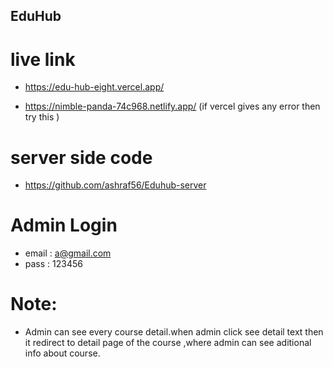 ## EduHub

# live link 
- https://edu-hub-eight.vercel.app/

- https://nimble-panda-74c968.netlify.app/  (if vercel gives any error then try this )

# server side code 
- https://github.com/ashraf56/Eduhub-server


# Admin Login
 - email : a@gmail.com
 - pass : 123456

 #  Note:
 - Admin can see every course detail.when admin click see detail text then it redirect to detail page of the course ,where admin can see aditional info about course.